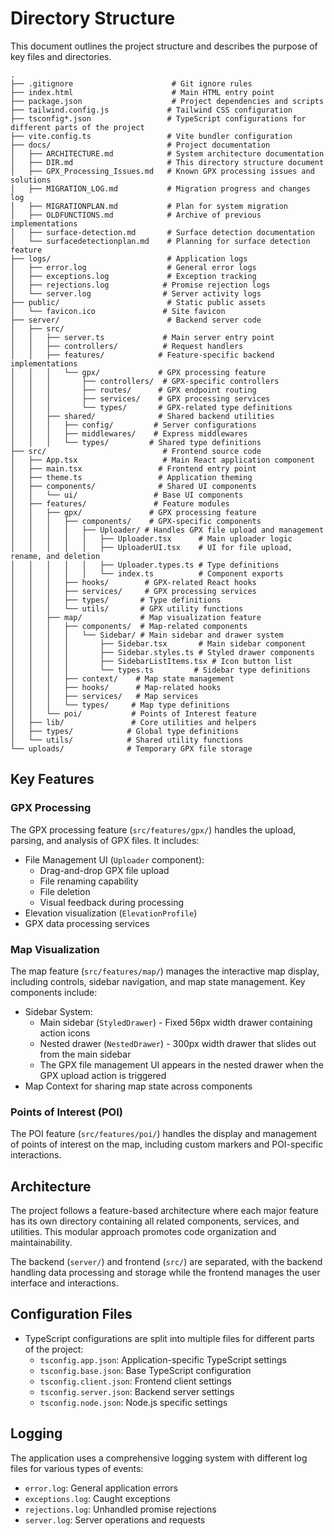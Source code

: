 # Directory Structure

This document outlines the project structure and describes the purpose of key files and directories.

```
.
├── .gitignore                      # Git ignore rules
├── index.html                      # Main HTML entry point
├── package.json                    # Project dependencies and scripts
├── tailwind.config.js             # Tailwind CSS configuration
├── tsconfig*.json                 # TypeScript configurations for different parts of the project
├── vite.config.ts                 # Vite bundler configuration
├── docs/                          # Project documentation
│   ├── ARCHITECTURE.md            # System architecture documentation
│   ├── DIR.md                     # This directory structure document
│   ├── GPX_Processing_Issues.md   # Known GPX processing issues and solutions
│   ├── MIGRATION_LOG.md           # Migration progress and changes log
│   ├── MIGRATIONPLAN.md           # Plan for system migration
│   ├── OLDFUNCTIONS.md            # Archive of previous implementations
│   ├── surface-detection.md       # Surface detection documentation
│   └── surfacedetectionplan.md    # Planning for surface detection feature
├── logs/                          # Application logs
│   ├── error.log                  # General error logs
│   ├── exceptions.log             # Exception tracking
│   ├── rejections.log            # Promise rejection logs
│   └── server.log                # Server activity logs
├── public/                        # Static public assets
│   └── favicon.ico               # Site favicon
├── server/                        # Backend server code
│   ├── src/
│   │   ├── server.ts             # Main server entry point
│   │   ├── controllers/          # Request handlers
│   │   ├── features/            # Feature-specific backend implementations
│   │   │   └── gpx/             # GPX processing feature
│   │   │       ├── controllers/  # GPX-specific controllers
│   │   │       ├── routes/      # GPX endpoint routing
│   │   │       ├── services/    # GPX processing services
│   │   │       └── types/       # GPX-related type definitions
│   │   ├── shared/              # Shared backend utilities
│   │   │   ├── config/         # Server configurations
│   │   │   ├── middlewares/    # Express middlewares
│   │   │   └── types/         # Shared type definitions
├── src/                          # Frontend source code
│   ├── App.tsx                   # Main React application component
│   ├── main.tsx                 # Frontend entry point
│   ├── theme.ts                 # Application theming
│   ├── components/              # Shared UI components
│   │   └── ui/                 # Base UI components
│   ├── features/               # Feature modules
│   │   ├── gpx/               # GPX processing feature
│   │   │   ├── components/    # GPX-specific components
│   │   │   │   ├── Uploader/ # Handles GPX file upload and management
│   │   │   │   │   ├── Uploader.tsx      # Main uploader logic
│   │   │   │   │   ├── UploaderUI.tsx    # UI for file upload, rename, and deletion
│   │   │   │   │   ├── Uploader.types.ts # Type definitions
│   │   │   │   │   └── index.ts          # Component exports
│   │   │   ├── hooks/        # GPX-related React hooks
│   │   │   ├── services/     # GPX processing services
│   │   │   ├── types/       # Type definitions
│   │   │   └── utils/       # GPX utility functions
│   │   ├── map/             # Map visualization feature
│   │   │   ├── components/  # Map-related components
│   │   │   │   └── Sidebar/ # Main sidebar and drawer system
│   │   │   │       ├── Sidebar.tsx       # Main sidebar component
│   │   │   │       ├── Sidebar.styles.ts # Styled drawer components
│   │   │   │       ├── SidebarListItems.tsx # Icon button list
│   │   │   │       └── types.ts         # Sidebar type definitions
│   │   │   ├── context/    # Map state management
│   │   │   ├── hooks/      # Map-related hooks
│   │   │   ├── services/   # Map services
│   │   │   └── types/     # Map type definitions
│   │   └── poi/           # Points of Interest feature
│   ├── lib/               # Core utilities and helpers
│   ├── types/            # Global type definitions
│   └── utils/            # Shared utility functions
└── uploads/              # Temporary GPX file storage
```

## Key Features

### GPX Processing
The GPX processing feature (`src/features/gpx/`) handles the upload, parsing, and analysis of GPX files. It includes:
- File Management UI (`Uploader` component):
  - Drag-and-drop GPX file upload
  - File renaming capability
  - File deletion
  - Visual feedback during processing
- Elevation visualization (`ElevationProfile`)
- GPX data processing services

### Map Visualization
The map feature (`src/features/map/`) manages the interactive map display, including controls, sidebar navigation, and map state management. Key components include:
- Sidebar System:
  - Main sidebar (`StyledDrawer`) - Fixed 56px width drawer containing action icons
  - Nested drawer (`NestedDrawer`) - 300px width drawer that slides out from the main sidebar
  - The GPX file management UI appears in the nested drawer when the GPX upload action is triggered
- Map Context for sharing map state across components

### Points of Interest (POI)
The POI feature (`src/features/poi/`) handles the display and management of points of interest on the map, including custom markers and POI-specific interactions.

## Architecture

The project follows a feature-based architecture where each major feature has its own directory containing all related components, services, and utilities. This modular approach promotes code organization and maintainability.

The backend (`server/`) and frontend (`src/`) are separated, with the backend handling data processing and storage while the frontend manages the user interface and interactions.

## Configuration Files

- TypeScript configurations are split into multiple files for different parts of the project:
  - `tsconfig.app.json`: Application-specific TypeScript settings
  - `tsconfig.base.json`: Base TypeScript configuration
  - `tsconfig.client.json`: Frontend client settings
  - `tsconfig.server.json`: Backend server settings
  - `tsconfig.node.json`: Node.js specific settings

## Logging

The application uses a comprehensive logging system with different log files for various types of events:
- `error.log`: General application errors
- `exceptions.log`: Caught exceptions
- `rejections.log`: Unhandled promise rejections
- `server.log`: Server operations and requests

